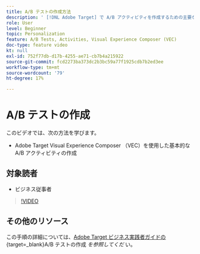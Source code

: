 ```yaml
---
title: A/B テストの作成方法
description: ' [!DNL Adobe Target] で A/B アクティビティを作成するための主要なワークフローについて説明します。 Visual Experience Composer （VEC）を使用して基本的な A/B アクティビティを作成します。'
role: User
level: Beginner
topic: Personalization
feature: A/B Tests, Activities, Visual Experience Composer (VEC)
doc-type: feature video
kt: null
exl-id: 752f77db-d17b-4255-ae71-cb7b4a215922
source-git-commit: fcd2273ba373dc2b3bc59a77f1925cdb7b2ed3ee
workflow-type: tm+mt
source-wordcount: '79'
ht-degree: 17%

---
```


# A/B テストの作成

このビデオでは、次の方法を学びます。

* Adobe Target Visual Experience Composer （VEC）を使用した基本的な A/B アクティビティの作成

## 対象読者

* ビジネス従事者

>[!VIDEO](https://video.tv.adobe.com/v/29958/?quality=12&captions=jpn)

## その他のリソース

この手順の詳細については、[Adobe Target ビジネス実践者ガイドの ](https://experienceleague.adobe.com/docs/target/using/activities/abtest/create/test-create-ab.html?lang=ja){target=_blank}A/B テストの作成 *を参照してくだ* い。
